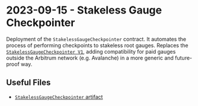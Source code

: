 # 2023-09-15 - Stakeless Gauge Checkpointer

Deployment of the `StakelessGaugeCheckpointer` contract. It automates the process of performing checkpoints to stakeless root gauges.
Replaces the [`StakelessGaugeCheckpointer V1`](../deprecated/20230731-stakeless-gauge-checkpointer/), adding compatibility for paid gauges outside the Arbitrum network (e.g. Avalanche) in a more generic and future-proof way.

## Useful Files

- [`StakelessGaugeCheckpointer` artifact](./artifact/StakelessGaugeCheckpointer.json)
